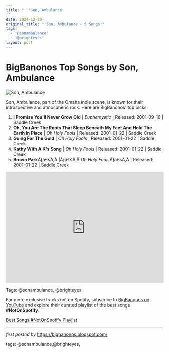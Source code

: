 ```yaml
---
title: "' 'Son, Ambulance'
'"
date: 2024-12-20
original_title: "'Son, Ambulance - 5 Songs'"
tags:
  - '@sonambulance'
  - '@brighteyes'
layout: post
---
```

<h1>BigBanonos Top Songs by Son, Ambulance</h1>
<img alt="Son, Ambulance" src="https://saddle-creek.com/cdn/shop/collections/SonAmbulance_b94a2809-3949-4c4d-a830-b379c3aaf3da_large.jpg?v=1487712221" /> <p>Son, Ambulance, part of the Omaha indie scene, is known for their introspective and atmospheric rock. Here are BigBanonos' top picks:</p> <ol> <li><strong>I Promise You'll Never Grow Old</strong> | <em>Euphemystic</em> | Released: 2001-09-10 | Saddle Creek</li> <li><strong>Oh, You Are The Roots That Sleep Beneath My Feet And Hold The Earth In Place</strong> | <em>Oh Holy Fools</em> | Released: 2001-01-22 | Saddle Creek</li> <li><strong>Going For The Gold</strong> | <em>Oh Holy Fools</em> | Released: 2001-01-22 | Saddle Creek</li> <li><strong>Kathy With A K's Song</strong> | <em>Oh Holy Fools</em> | Released: 2001-01-22 | Saddle Creek</li><li><strong>Brown Park</strong>Ãƒâ€šÃ‚Â |Ãƒâ€šÃ‚Â <em>Oh Holy Fools</em>Ãƒâ€šÃ‚Â | Released: 2001-01-22 | Saddle Creek</li>
</ol> <div> <iframe allow="autoplay; clipboard-write; encrypted-media; fullscreen; picture-in-picture" frameborder="0" height="352" loading="lazy" src="https://open.spotify.com/embed/playlist/0EcyAcuHWSfq5UVcAPlJLG?utm_source=generator" width="100%"></iframe>
</div>
<p>Tags: @sonambulance, @brighteyes</p>


<!--Subscribe and Playlist Links-->
<div>
    <p>For more exclusive tracks not on Spotify, subscribe to <a href="https://www.youtube.com/@BigBanonos" target="_blank">BigBanonos on YouTube</a> and explore their curated playlist of the best songs <strong>#NotOnSpotify</strong>.</p>
    <p><a href="https://www.youtube.com/playlist?list=PLtuNtuTatqI0kFahUCbtbfenC_ET5O_tr" target="_blank">Best Songs #NotOnSpotify Playlist<br /></a></p></div>

<hr />

<p><em>first posted by</em> <a href="https://bigbanonos.blogspot.com/" rel="noopener" target="_new">https://bigbanonos.blogspot.com/</a></p>

<p>tags: @sonambulance,@brighteyes,</p>
